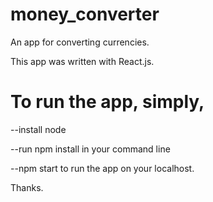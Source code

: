 # money_converter

An app for converting currencies.

This app was written with React.js.

# To run the app, simply,

--install node

--run npm install in your command line

--npm start to run the app on your localhost.

Thanks.

